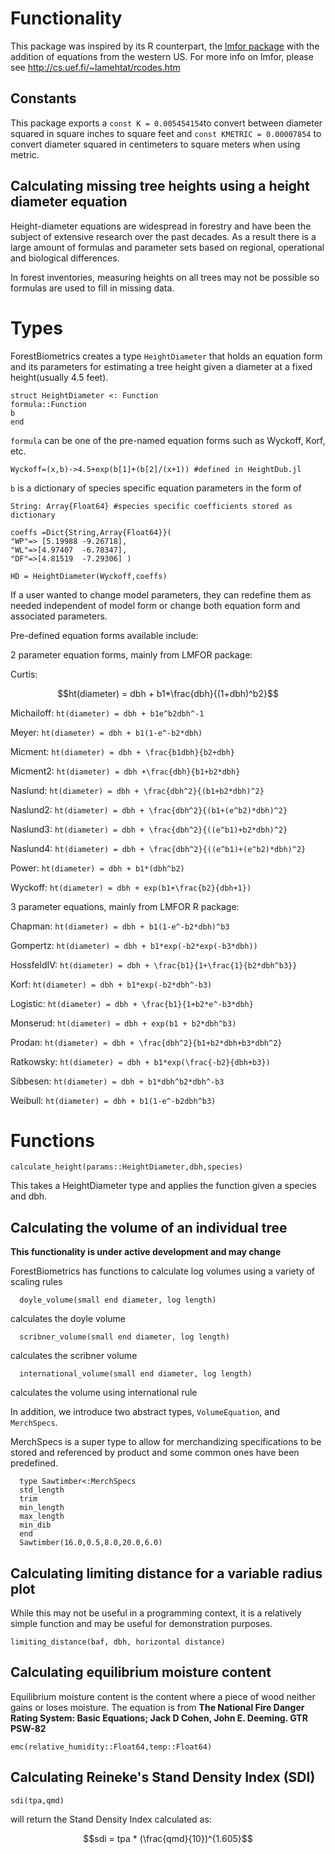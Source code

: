 # Functionality

This package was inspired by its R counterpart, the [lmfor package](https://CRAN.R-project.org/package=lmfor) with the addition of equations from the western US. For more info on lmfor, please see http://cs.uef.fi/~lamehtat/rcodes.htm

## Constants
This package exports a `const K = 0.005454154`to convert between diameter squared in square inches to square feet and `const KMETRIC = 0.00007854` to convert diameter squared in centimeters to square meters when using metric.

## Calculating missing tree heights using a height diameter equation
Height-diameter equations are widespread in forestry and have been the subject of extensive research over the past decades.
As a result there is a large amount of formulas and parameter sets based on regional, operational and biological differences.

In forest inventories, measuring heights on all trees may not be possible so formulas are used to fill in missing data.

# Types

ForestBiometrics creates a type `HeightDiameter` that holds an equation form and its parameters for estimating a tree height given a diameter at a fixed height(usually 4.5 feet).

    struct HeightDiameter <: Function
    formula::Function
    b
    end

`formula` can be one of the pre-named equation forms such as Wyckoff, Korf, etc.

    Wyckoff=(x,b)->4.5+exp(b[1]+(b[2]/(x+1)) #defined in HeightDub.jl

`b` is a dictionary of species specific equation parameters in the form of

    String: Array{Float64} #species specific coefficients stored as dictionary

    coeffs =Dict{String,Array{Float64}}(
    "WP"=> [5.19988	-9.26718],
    "WL"=>[4.97407	-6.78347],
    "DF"=>[4.81519	-7.29306] )

    HD = HeightDiameter(Wyckoff,coeffs)

If a user wanted to change model parameters, they can redefine them as needed independent of model form or change both equation form and associated parameters.

Pre-defined equation forms available include:


2 parameter equation forms, mainly from LMFOR package:

Curtis:

```math
ht(diameter) = dbh + b1*\frac{dbh}{(1+dbh)^b2}
```

Michailoff: ``ht(diameter) = dbh + b1e^b2dbh^-1``

Meyer: ``ht(diameter) = dbh + b1(1-e^-b2*dbh)``

Micment: ``ht(diameter) = dbh + \frac{b1dbh}{b2+dbh}``

Micment2: ``ht(diameter) = dbh +\frac{dbh}{b1+b2*dbh}``

Naslund: ``ht(diameter) = dbh + \frac{dbh^2}{(b1+b2*dbh)^2}``

Naslund2: ``ht(diameter) = dbh + \frac{dbh^2}{(b1+(e^b2)*dbh)^2}``

Naslund3: ``ht(diameter) = dbh + \frac{dbh^2}{((e^b1)+b2*dbh)^2}``

Naslund4: ``ht(diameter) = dbh + \frac{dbh^2}{((e^b1)+(e^b2)*dbh)^2}``

Power: ``ht(diameter) = dbh + b1*(dbh^b2)``

Wyckoff: ``ht(diameter) = dbh + exp(b1+\frac{b2}{dbh+1})``


3 parameter equations, mainly from LMFOR R package:

Chapman: ``ht(diameter) = dbh + b1(1-e^-b2*dbh)^b3``

Gompertz: ``ht(diameter) = dbh + b1*exp(-b2*exp(-b3*dbh))``

HossfeldIV: ``ht(diameter) = dbh + \frac{b1}{1+\frac{1}{b2*dbh^b3}}``

Korf: ``ht(diameter) = dbh + b1*exp(-b2*dbh^-b3)``

Logistic: ``ht(diameter) = dbh + \frac{b1}{1+b2*e^-b3*dbh}``

Monserud: ``ht(diameter) = dbh + exp(b1 + b2*dbh^b3) ``

Prodan: ``ht(diameter) = dbh + \frac{dbh^2}{b1+b2*dbh+b3*dbh^2}``

Ratkowsky: ``ht(diameter) = dbh + b1*exp(\frac{-b2}{dbh+b3})``

Sibbesen: ``ht(diameter) = dbh + b1*dbh^b2*dbh^-b3``

Weibull: ``ht(diameter) = dbh + b1(1-e^-b2dbh^b3)``

# Functions

`calculate_height(params::HeightDiameter,dbh,species)`

This takes a HeightDiameter type and applies the function given a species and dbh.

## Calculating the volume of an individual tree

**This functionality is under active development and may change**

ForestBiometrics has functions to calculate log volumes using a variety of scaling rules

      doyle_volume(small end diameter, log length)

calculates the doyle volume

      scribner_volume(small end diameter, log length)

calculates the scribner volume

      international_volume(small end diameter, log length)

calculates the volume using international rule

In addition, we introduce two abstract types, `VolumeEquation`, and `MerchSpecs`.

MerchSpecs is a super type to allow for merchandizing specifications to be stored and referenced by product and some common ones have been predefined.

      type Sawtimber<:MerchSpecs
      std_length
      trim
      min_length
      max_length
      min_dib
      end
      Sawtimber(16.0,0.5,8.0,20.0,6.0)


## Calculating limiting distance for a variable radius plot

While this may not be useful in a programming context, it is a relatively simple function and may be useful for demonstration purposes.

    limiting_distance(baf, dbh, horizontal distance)


## Calculating equilibrium moisture content

Equilibrium moisture content is the content where a piece of wood neither gains or loses moisture. The equation is from
**The National Fire Danger Rating System: Basic Equations;
Jack D Cohen, John E. Deeming. GTR PSW-82**

    emc(relative_humidity::Float64,temp::Float64)


## Calculating Reineke's Stand Density Index (SDI)

    sdi(tpa,qmd)

will return the Stand Density Index calculated as:

```math
sdi = tpa * (\frac{qmd}{10})^{1.605}
```
